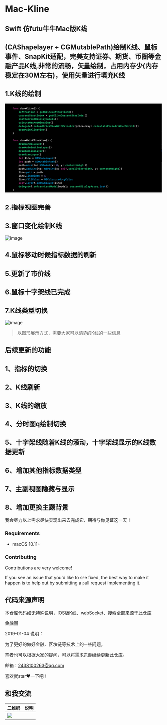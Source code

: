 # Mac-Kline
## Swift 仿futu牛牛Mac版K线
## (CAShapelayer + CGMutablePath)绘制K线、鼠标事件、SnapKit适配，完美支持证券、期货、币圈等金融产品K线,非常的流畅，矢量绘制，占用内存少(内存稳定在30M左右)，使用矢量进行填充K线

## 1.K线的绘制
![image](https://github.com/AbuIOSDeveloper/Mac-Kline/blob/master/K线绘制.png)
## 2.指标视图完善
## 3.窗口变化绘制K线
![image](https://github.com/AbuIOSDeveloper/Mac-Kline/blob/master/窗口变化.gif)
## 4.鼠标移动时候指标数据的刷新
## 5.更新了市价线
## 6.鼠标十字架线已完成
## 7.K线类型切换  
![image](https://github.com/AbuIOSDeveloper/Mac-Kline/blob/master/Mac-Kline.gif)


> 以图形展示方式，需要大家可以清楚的K线的一些信息
## 后续更新的功能
## 1、指标的切换
## 2、K线刷新
## 3、K线的缩放
## 4、分时图q绘制切换
## 5、十字架线随着K线的滚动，十字架线显示的K线数据更新
## 6、增加其他指标数据类型
## 7、主副视图隐藏与显示
## 8、增加更换主题背景

我会尽力以上需求尽快实现出来去完成它，期待与你见证这一天！

### Requirements

- macOS 10.11+

### Contributing
Contributions are very welcome!

If you see an issue that you'd like to see fixed, the best way to make it happen is to help out by submitting a pull request implementing it.

## 代码来源声明
本仓库代码如无特殊说明，IOS版K线、webSocket、搜索全部来源于此仓库

[金融圈](https://github.com/AbuIOSDeveloper)

2019-01-04 说明：

为了更好的做好金融、区块链等技术上的一些问题。


笔者也可以根据大家的提问，可以将需求完善继续更新此仓库。

邮箱：2438100263@qq.com

喜欢就star❤️一下吧！

## 和我交流
| 二维码 |  说明 |
| --- | ---  |
|![](https://diycode.b0.upaiyun.com/photo/2018/6ac660d9a4a36db44c404246ba858862.jpg) 
